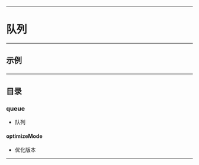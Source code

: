 ------
# 队列

------
## 示例
### 
#### 


------
## 目录
### queue
- 队列
#### optimizeMode
- 优化版本


------